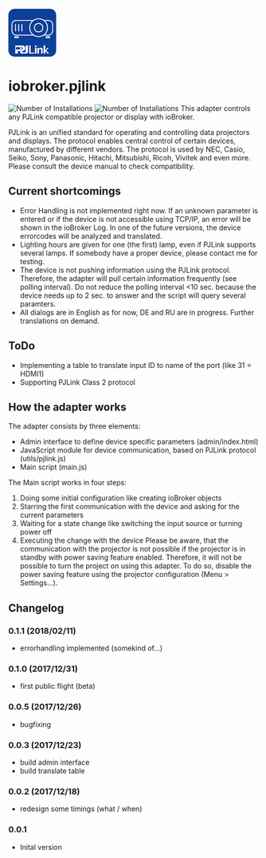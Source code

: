 ![Logo](admin/pjlink.png)
# iobroker.pjlink
![Number of Installations](http://iobroker.live/badges/pjlink-installed.svg) ![Number of Installations](http://iobroker.live/badges/pjlink-stable.svg) This adapter controls any PJLink compatible projector or display with ioBroker.

PJLink is an unified standard for operating and controlling data projectors and displays. The protocol enables central control of certain devices, manufactured by different vendors. The protocol is used by NEC, Casio, Seiko, Sony, Panasonic, Hitachi, Mitsubishi, Ricoh, Vivitek and even more. Please consult the device manual to check compatibility.

## Current shortcomings
- Error Handling is not implemented right now. If an unknown parameter is entered or if the device is not accessible using TCP/IP, an error will be shown in the ioBroker Log. In one of the future versions, the device errorcodes will be analyzed and translated.
- Lighting hours are given for one (the first) lamp, even if PJLink supports several lamps. If somebody have a proper device, please contact me for testing.
- The device is not pushing information using the PJLink protocol. Therefore, the adapter will pull certain information frequently (see 
polling interval). Do not reduce the polling interval <10 sec. because the device needs up to 2 sec. to answer and the script will query several paramters.
- All dialogs are in English as for now, DE and RU are in progress. Further translations on demand.

## ToDo
- Implementing a table to translate input ID to name of the port (like 31 = HDMI1)
- Supporting PJLink Class 2 protocol

## How the adapter works
The adapter consists by three elements:
-	Admin interface to define device specific parameters (admin/index.html)
-	JavaScript module for device communication, based on PJLink protocol (utils/pjlink.js)
-	Main script (main.js)

The Main script works in four steps:
1)	Doing some initial configuration like creating ioBroker objects
2)	Starring the first communication with the device and asking for the current parameters 
3)	Waiting for a state change like switching the input source or turning power off
4)	Executing the change with the device
Please be aware, that the communication with the projector is not possible if the projector is in standby with power saving feature enabled. Therefore, it will not be possible to turn the project on using this adapter. To do so, disable the power saving feature using the projector configuration (Menu > Settings...).

## Changelog
### 0.1.1 (2018/02/11)
- errorhandling implemented (somekind of...)

### 0.1.0 (2017/12/31)
- first public flight (beta)

### 0.0.5 (2017/12/26)
- bugfixing

### 0.0.3 (2017/12/23)
- build admin interface
- build translate table

### 0.0.2 (2017/12/18)
- redesign some timings (what / when)

### 0.0.1
- Inital version
